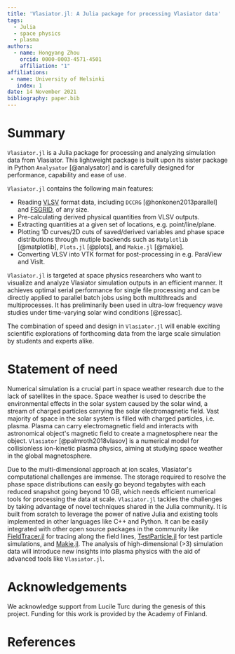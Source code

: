 ```yaml
---
title: 'Vlasiator.jl: A Julia package for processing Vlasiator data'
tags:
  - Julia
  - space physics
  - plasma
authors:
  - name: Hongyang Zhou
    orcid: 0000-0003-4571-4501
    affiliation: "1"
affiliations:
 - name: University of Helsinki
   index: 1
date: 14 November 2021
bibliography: paper.bib
---
```


# Summary

`Vlasiator.jl` is a Julia package for processing and analyzing simulation data from
Vlasiator. This lightweight package is built upon its sister package in Python `Analysator`
[@analysator] and is carefully designed for performance, capability and ease of use.

`Vlasiator.jl` contains the following main features:

- Reading [VLSV](https://github.com/fmihpc/vlsv) format data, including `DCCRG`
[@honkonen2013parallel] and [FSGRID](https://github.com/fmihpc/fsgrid), of any size.
- Pre-calculating derived physical quantities from VLSV outputs.
- Extracting quantities at a given set of locations, e.g. point/line/plane.
- Plotting 1D curves/2D cuts of saved/derived variables and phase space distributions
through mutiple backends such as `Matplotlib` [@matplotlib], `Plots.jl` [@plots], and
`Makie.jl` [@makie].
- Converting VLSV into VTK format for post-processing in e.g. ParaView and VisIt.

`Vlasiator.jl` is targeted at space physics researchers who want to visualize and analyze
Vlasiator simulation outputs in an efficient manner. It achieves optimal serial performance
for single file processing and can be directly applied to parallel batch jobs using both
multithreads and multiprocesses. It has preliminarily been used in ultra-low frequency wave
studies under time-varying solar wind conditions [@ressac].

The combination of speed and design in `Vlasiator.jl` will enable exciting scientific
explorations of forthcoming data from the large scale simulation by students and experts
alike.

# Statement of need

Numerical simulation is a crucial part in space weather research due to the lack of
satellites in the space. Space weather is used to describe the environmental effects in the
solar system caused by the solar wind, a stream of charged particles carrying the solar
electromagnetic field. Vast majority of space in the solar system is filled with charged
particles, i.e. plasma. Plasma can carry electromagnetic field and interacts with
astronomical object's magnetic field to create a magnetosphere near the object.
`Vlasiator` [@palmroth2018vlasov] is a numerical model for collisionless ion-kinetic plasma
physics, aiming at studying space weather in the global magnetosphere.

Due to the multi-dimensional approach at ion scales, Vlasiator's computational challenges
are immense. The storage required to resolve the phase space distributions can easily go
beyond tegabytes with each reduced snapshot going beyond 10 GB, which needs efficient
numerical tools for processing the data at scale.
`Vlasiator.jl` tackles the challenges by taking advantage of novel techniques shared in the
Julia community. It is built from scratch to leverage the power of native Julia and existing
tools implemented in other languages like C++ and Python. It can be easily integrated with
other open source packages in the community like
[FieldTracer.jl](https://github.com/henry2004y/FieldTracer.jl) for tracing along the field
lines, [TestParticle.jl](https://github.com/henry2004y/TestParticle.jl) for test particle
simulations, and [Makie.jl](https://github.com/JuliaPlots/Makie.jl). The analysis of
high-dimensional (>3) simulation data will introduce new insights into plasma physics with
the aid of advanced tools like `Vlasiator.jl`.

# Acknowledgements

We acknowledge support from Lucile Turc during the genesis of this project.
Funding for this work is provided by the Academy of Finland.

# References